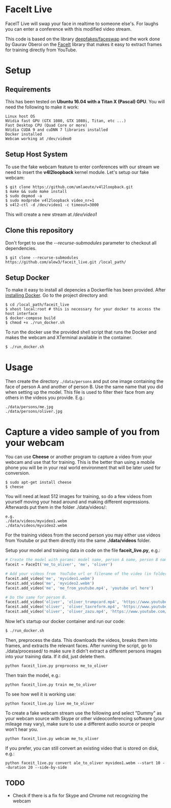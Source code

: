 # FaceIt Live

FaceIT Live will swap your face in realtime to someone else's. For laughs you can enter a conference with this modified video stream.


This code is based on the library [deepfakes/faceswap](https://github.com/deepfakes/faceswap) and the work done by Gaurav Oberoi on the [FaceIt](https://github.com/goberoi/faceit) library that makes it easy to extract frames for training directly from YouTube.

# Setup

## Requirements
This has been tested on **Ubuntu 16.04 with a Titan X (Pascal) GPU**.
You will need the following to make it work:

    Linux host OS
    NVidia fast GPU (GTX 1080, GTX 1080i, Titan, etc ...)
    Fast Desktop CPU (Quad Core or more)
    NVidia CUDA 9 and cuDNN 7 libraries installed
    Docker installed
    Webcam working at /dev/video0

## Setup Host System
To use the fake webcam feature to enter conferences with our stream we need to insert the **v4l2loopback** kernel module. Let's setup our fake webcam:

```
$ git clone https://github.com/umlaeute/v4l2loopback.git
$ make && sudo make install
$ sudo depmod -a
$ sudo modprobe v4l2loopback video_nr=1
$ v4l2-ctl -d /dev/video1 -c timeout=3000
```

This will create a new stream at */dev/video1*

## Clone this repository
Don't forget to use the *--recurse-submodules* parameter to checkout all dependencies.

    $ git clone --recurse-submodules https://github.com/alew3/faceit_live.git /local_path/

## Setup Docker
To make it easy to install all depencies a Dockerfile has been provided. After [installing Docker](https://docs.docker.com/install/).  Go to the project directory and:
    
    $ cd /local_path/faceit_live
    $ xhost local:root # this is necessary for your docker to access the host interface
    $ docker-compose build
    $ chmod +x ./run_docker.sh

To run the docker use the provided shell script that runs the Docker and makes the webcam and XTerminal available in the container.

    $ ./run_docker.sh

# Usage


Then create the directory `./data/persons` and put one image containing the face of person A and another of person B. Use the same name that you did when setting up the model. This file is used to filter their face from any others in the videos you provide. E.g.:
```
./data/persons/me.jpg
./data/persons/oliver.jpg
```

# Capture a video sample of you from your webcam

You can use **Cheese** or another program to capture a video from your webcam and use that for training. This is the better than using a mobile phone you will be in your real world environment that will be later used for conversion.

    $ sudo apt-get install cheese
    $ cheese


You will need at least 512 images for training, so do a few videos from yourself moving your head around and making different expressions. Afterwards put them in the folder ./data/videos/:

    e.g.
    ./data/videos/myvideo1.webm
    ./data/videos/myvideo2.webm


For the training videos from the second person you may either use videos from Youtube or put them directly into the same **./data/videos** folder. 

Setup your model and training data in code on the file **faceit_live.py**, e.g.:
```python
# Create the model with params: model name, person A name, person B name.
faceit = FaceIt('me_to_oliver', 'me', 'oliver')

# Add your videos from  YouTube url or filename of the video (in folder /data/videos).
faceit.add_video('me', 'myvideo1.webm')
faceit.add_video('me', 'myvideo2.webm')
faceit.add_video('me', 'me_from_youtube.mp4', 'youtube url here')

# Do the same for person B.
faceit.add_video('oliver', 'oliver_trumpcard.mp4', 'https://www.youtube.com/watch?v=JlxQ3IUWT0I')
faceit.add_video('oliver', 'oliver_taxreform.mp4', 'https://www.youtube.com/watch?v=g23w7WPSaU8')
faceit.add_video('oliver', 'oliver_zazu.mp4', 'https://www.youtube.com/watch?v=Y0IUPwXSQqg')
```

Now let's startup our docker container and run our code:
```
$ ./run_docker.sh
```


Then, preprocess the data. This downloads the videos, breaks them into frames, and extracts the relevant faces. After running the script, go to ./data/processed/ to make sure it didn't extract a different persons images into your training data. If it did, just delete them.
```
python faceit_live.py preprocess me_to_oliver
```

Then train the model, e.g.:
```
python faceit_live.py train me_to_oliver
```

To see how well it is working use:
```
python faceit_live.py live me_to_oliver
```

To create a fake webcam stream use the following and select "Dummy" as your webcam source with Skype or other videoconferencing software (your mileage may vary), make sure to use a different audio source or people won't hear you.
```
python faceit_live.py webcam me_to_oliver
```


If you prefer, you can still convert an existing video that is stored on disk, e.g.:
```
python faceit_live.py convert ale_to_oliver myvideo1.webm --start 10 --duration 20 --side-by-side
```


## TODO
- Check if there is a fix for Skype and Chrome not recognizing the webcam